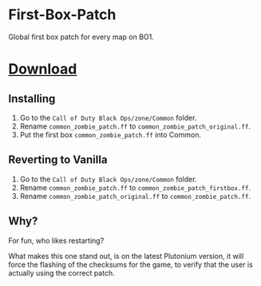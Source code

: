 # First-Box-Patch
Global first box patch for every map on BO1. 

# [Download](https://github.com/BlackOpsOne/First-Box-Patch/releases/latest/download/common_zombie_patch.ff)

## Installing
1. Go to the `Call of Duty Black Ops/zone/Common` folder.
1. Rename `common_zombie_patch.ff` to `common_zombie_patch_original.ff`.
1. Put the first box `common_zombie_patch.ff` into Common.

## Reverting to Vanilla
1. Go to the `Call of Duty Black Ops/zone/Common` folder.
1. Rename `common_zombie_patch.ff` to `common_zombie_patch_firstbox.ff`.
1. Rename `common_zombie_patch_original.ff` to `common_zombie_patch.ff`.

## Why?
For fun, who likes restarting?

What makes this one stand out, is on the latest Plutonium version, it will force the flashing of the checksums for the game, to verify that the user is actually using the correct patch.